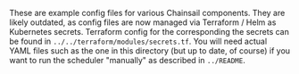 These are example config files for various Chainsail components.
They are likely outdated, as config files are now managed via Terraform / Helm as Kubernetes secrets.
Terraform config for the corresponding the secrets can be found in `../../terraform/modules/secrets.tf`.
You will need actual YAML files such as the one in this directory (but up to date, of course) if you want to run the scheduler "manually" as described in `../README`.
